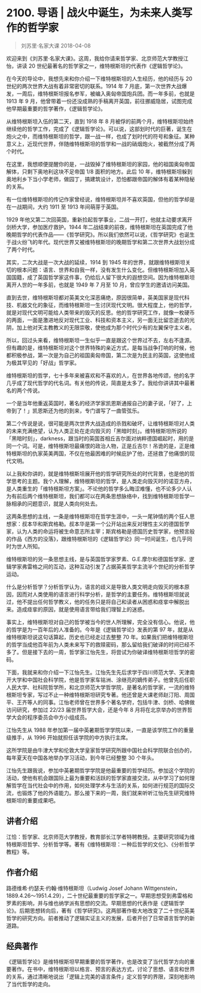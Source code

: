 # 2100. 导语 | 战火中诞生，为未来人类写作的哲学家
> 刘苏里·名家大课
2018-04-08

欢迎来到《刘苏里·名家大课》。这周，我给你请来哲学家、北京师范大学教授江怡，讲读 20 世纪最著名的哲学家之一，维特根斯坦的代表作《逻辑哲学论》。

在今天的导论中，我想先来和你介绍一下维特根斯坦的人生经历，他的经历与 20 世纪的两次世界大战有着非常密切的联系。1914 年 7 月底，第一次世界大战爆发，一周后，维特根斯坦报名参军，被编入奥匈帝国炮兵团。而一年多前，也就是 1913 年 9 月，他曾带着一份还没成熟的手稿离开英国，前往挪威隐居，试图完成他早期最重要的哲学著作，《逻辑哲学论》。

从维特根斯坦入伍的第二天，直到 1918 年 8 月被俘的前两个月，维特根斯坦始终继续他的哲学工作，完成了《逻辑哲学论》。可以说，这部划时代的巨著，诞生在炮火之中，而维特根斯坦的哲学，跟一战一样，也成了划时代的符号和象征。某种意义上，近现代世界，伴随维特根斯坦的哲学和一战的硝烟炮火，被截然分成了两个时代。

在这里，我想顺便提醒你的是，一战毁掉了维特根斯坦的家园，他的祖国奥匈帝国解体，只剩下奥地利这块不足帝国 1/8 面积的地方。此后 10 年，维特根斯坦躲到奥地利乡下当小学老师，做园丁，搞建筑设计，恐怕都跟帝国的解体有着某种隐秘的关系。

有一位维特根斯坦的传记作家曾经说，维特根斯坦并不喜欢英国，但他的哲学却是在一战期间，大约 1911 至 1913 年间萌芽于英国。

1929 年他又第二次回英国，重新捡起哲学事业，二战一开打，他就主动要求离开剑桥大学，参加医疗救护。1944 年二战结束的前夜，维特根斯坦在英国完成了他晚期哲学的代表作品——《哲学研究》。所以我们依然可以说，《哲学研究》也诞生于战火纷飞的年代。现代世界又被维特根斯坦的晚期哲学和第二次世界大战划分成了两个时代。

其实，二次大战是一次大战的延续，1914 到 1945 年的世界，就跟维特根斯坦关切的根本问题：语言、世界和自我一样，没有发生什么变化。但维特根斯坦加入英国国籍，成了英国哲学家这件事，仍给后人留下很大的遐想空间。因为维特根斯坦离开人世的一年多前，也就是 1949 年 7 月至 10 月，曾应学生的邀请访问美国。

直到去世，维特根斯坦都对英美文化深恶痛绝，原因很简单，英美国家是现代科技、机器文化的象征，而维特根斯坦一生讨厌现代文明。很大程度上，他的哲学，就是对现代文明可能给人类带来的毁灭的反思。他的哲学研究工作，就像一枚硬币的两面，一面是激进地反对现代工业、科技和资本主义，另一面无比留恋逝去的光阴，加上他对天主教教义的无限崇敬，使他成为那个时代少有的左翼保守主义者。

所以，回过头来看，维特根斯坦一生似乎一直是跟这个世界过不去，左右不逢源。但有趣的是，维特根斯坦对这个世界特殊的亲近方式，是每当战争打响的时候，他都积极参战，第一次是为自己的祖国奥匈帝国，第二次是为民主的英国，这使他成为极其罕见的「好战」哲学家。

维特根斯坦的哲学，七十多年来被喜欢和不喜欢的人，在世界各地传颂，他的名字几乎成了现代哲学的代名词。有关他的传说，简直是太多了。我给你讲讲其中最著名的两个传说。

一个是当年他重返英国时，著名的经济学家凯恩斯通报自己的妻子说，「好了，上帝到了！」凯恩斯还为他的到来，专门谱写了一曲管弦乐。

第二个传说是说，很可能是两次世界大战造成的杀戮和破坏，让维特根斯坦对人类的未来充满绝望，认为人类正处在走向毁灭的「黑暗时刻」。维特根斯坦所说的「黑暗时刻」，darkness，跟当时的英国首相丘吉尔面对纳粹德国崛起时，用的是同一个词。可是，维特根斯坦最痛恨的政治人物，正是丘吉尔！吊诡的是，正是维特根斯坦的仇家英美两国，不仅在他最困难的时候庇护了他，还拯救了他痛恨的现代文明。

以上我和你讲的，就是维特根斯坦展开他的哲学研究所处的时代背景，也是他的哲学思考的主题。我个人理解，维特根斯坦的哲学，是人类走向毁灭时的诺亚方舟，是人类重生的「维特根斯坦方案」。不论他的哲学多么晦涩难懂，也不论多少人认为有前后两个维特根斯坦，我们都可以在两条思想脉络中，找到维特根斯坦哲学一脉相承的问题意识，就是人类向何处去。

这两条思想的主线，一条是维特根斯坦在哲学生涯中，一头一尾钟情的两个狂人思想家：叔本华和斯宾格勒。叔本华是第一个公开站出来反对理性主义的德国哲学家，认为人类的命运将被生命意志所主宰；斯宾格勒是德国历史哲学家，他预言般的作品《西方的没落》，跟维特根斯坦的《逻辑哲学论》同一时间诞生，也几乎同时为世人所知。

维特根斯坦的另一条思想主线，是与英国哲学家罗素、G.E.摩尔和德国哲学家、逻辑学家弗雷格之间的互动，这种互动引发了占据英美哲学主流半个世纪的分析哲学运动。

什么是分析哲学？分析哲学认为，语言的歧义是导致人类文明走向毁灭的根本原因，因而对人类使用的语言进行科学分析，是哲学的主要任务。维特根斯坦就说过，他不提出任何哲学教义，他的任务只是将自己和读者从困惑和痉挛中解脱出来。造成痉挛的原因，就是使用语言带给我们理智上的迷惑。

事实上，维特根斯坦对自己的哲学被当今的世人所理解，完全没有信心。他说，他的哲学是为一百年后的人准备的。今年是《逻辑哲学论》发表的第 97 年，就是从维特根斯坦说这句话算起，历史也已经走过去整整 70 年。如果我们把维特根斯坦的哲学当成他百年前为人类未来写下的救赎密码，那么留给我们破译的时间已经不多了。但是接下去的一周，哲学家江怡先生，将尝试为你破译维特根斯坦哲学的密码。

下面，我就来和你介绍一下江怡先生。江怡先生先后求学于四川师范大学、天津南开大学和中国社会科学院，他是哲学家车铭洲、涂继亮的嫡传弟子。他曾先后任职人民大学、社科院哲学所，和北京师范大学哲学院，是著名的哲学家，一流的维特根斯坦专家，写过不止一种维特根斯坦研究专著。他还曾是大课老师赵汀阳、周国平、王齐等人的同事。江怡老师曾在世界多个著名学府，包括牛津、剑桥、哈佛做访问研究，参加过 22/23 届世界哲学大会，还是今年 8 月将在北京举办的世界哲学大会的程序委员会中方小组成员。

江怡先生从 1988 年参加第一届中英暑期哲学学院以来，一直是该学院工作的重量级推手，从 1996 开始就担任该学院的中方执行主席。

这所学院是由牛津大学和伦敦大学皇家哲学研究所跟中国社会科学院联合创办的，每年夏天在中国各地举办学习活动，到今年已经整整 30 个年头。

江怡先生跟我说，参加中英暑期哲学学院是他最重要的哲学经历。参加这个学院的活动，使他有机会跟国际上最为重要和活跃的哲学家直接交流，从中学习了如何理解哲学在当代社会中的作用，如何处理学术与生活的关系，如何进行规范的国际交流，也锻炼了他的外语能力。那么接下来的一周，我们就来听听江怡先生研究维特根斯坦的重要成果吧。

## 讲者介绍

江恰：哲学家、北京师范大学教授，教育部长江学者特聘教授。主要研究领域为维特根斯坦哲学、分析哲学等。著有《维特根斯坦：一种后哲学的文化》、《分析哲学教程》等。

## 作者介绍

路德维希‧约瑟夫‧约翰‧维特根斯坦（Ludwig Josef Johann Wittgenstein，1889.4.26～1951.4.29），二十世纪最重要的哲学家之一。早期思想受到弗雷格和罗素的影响，并与维也纳学派有思想的交流。早期思想的代表作是《逻辑哲学论》。后期思想转向后，著有《哲学研究》。这两部著作极大地改变了二十世纪英美哲学的研究方向。前者推动了逻辑实证主义的发展，后者开创了日常语言哲学的新道路。

## 经典著作

《逻辑哲学论》是维特根斯坦早期重要的哲学著作，也是改变了当代哲学方向的重要著作。在书中，维特根斯坦以格言、预言的表达方式，讨论了思想、语言和世界的关系，通过清晰地说出「逻辑上完美的语言条件」定义哲学的界限，深刻地影响了当代哲学的走向。
